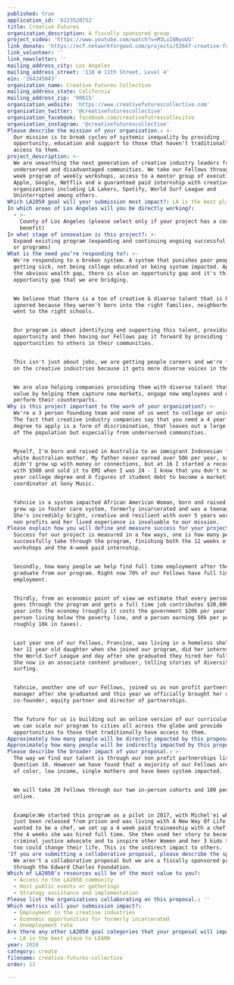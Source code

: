 ```yaml
---
published: true
application_id: '6223520752'
title: Creative Futures
organization_description: A fiscally sponsored group
project_video: 'https://www.youtube.com/watch?v=M3LxI8NyoUU'
link_donate: 'https://ecf.networkforgood.com/projects/52647-creative-futures-collective'
link_volunteer: ''
link_newsletter: ''
mailing_address_city: Los Angeles
mailing_address_street: '110 W 11th Street, Level 4'
ein: '264245043'
organization_name: Creative Futures Collective
mailing_address_state: California
mailing_address_zip: '90015'
organization_website: 'https://www.creativefuturescollective.com'
organization_twitter: '@creativefuturescollective'
organization_facebook: facebook.com/creativefutrescollecitve
organization_instagram: '@creativefuturescollective'
Please describe the mission of your organization.: >-
  Our mission is to break cycles of systemic inequality by providing
  opportunity, education and support to those that haven't traditionally had
  access to them.
project_description: >-
  We are unearthing the next generation of creative industry leaders from
  underserved and disadvantaged communities. We take our Fellows through a 12
  week program of weekly workshops, access to a mentor group of executives from
  Apple, Google, Netflix and a guaranteed paid internship with creative
  organizations including LA Lakers, Spotify, World Surf League and
  Uninterrupted among others.
Which LA2050 goal will your submission most impact?: LA is the best place to CREATE
In which areas of Los Angeles will you be directly working?:
  - >-
    County of Los Angeles (please select only if your project has a countywide
    benefit)
In what stage of innovation is this project?: >-
  Expand existing program (expanding and continuing ongoing successful projects
  or programs)
What is the need you’re responding to?: >-
  We're responding to a broken system. A system that punishes poor people for
  getting sick, not being college educated or being system impacted. Apart from
  the obvious wealth gap, there is also an opportunity gap and it's this
  opportunity gap that we are bridging.


  We believe that there is a ton of creative & diverse talent that is being
  ignored because they weren't born into the right families, neighborhoods or
  went to the right schools. 


  Our program is about identifying and supporting this talent, providing the
  opportunity and then having our Fellows pay it forward by providing future
  opportunities to others in their communities.


  This isn't just about jobs, we are getting people careers and we're focussed
  on the creative industries because it gets more diverse voices in the room.


  We are also helping companies providing them with diverse talent that adds
  value by helping them capture new markets, engage new employees and out
  perform their counterparts.
Why is this project important to the work of your organization?: >-
  We're a 3 person founding team and none of us went to college or university.
  The fact that creative industry companies say that you need a 4 year college
  degree to apply is a form of discrimination, that leaves out a large portion
  of the population but especially from underserved communities.


  Myself, I'm born and raised in Australia to an immigrant Indonesian father and
  white Australian mother. My father never earned over 50k per year, so we
  didn't grow up with money or connections, but at 16 I started a record label
  with $500 and sold it to EMI when I was 24 - I know that you don't need a 4
  year college degree and 6 figures of student debt to become a marketing
  coordinator at Sony Music. 


  Yahniie is a system impacted African American Woman, born and raised in LA,
  grew up in foster care system, formerly incarcerated and was a teenage mother.
  She's incredibly bright, creative and resilient with over 5 years working in
  non profits and her lived experience is invaluable to our mission.
Please explain how you will define and measure success for your project.: >-
  Success for our project is measured in a few ways, one is how many people we
  successfully take through the program, finishing both the 12 weeks of
  workshops and the 4-week paid internship. 


  Secondly, how many people we help find full time employment after they
  graduate from our program. Right now 70% of our Fellows have full time
  employment.


  Thirdly, from an economic point of view we estimate that every person that
  goes through the program and gets a full time job contributes $30,000 back per
  year into the economy (roughly it costs the government $20k per year for every
  person living below the poverty line, and a person earning 50k per year pays
  roughly 10k in taxes). 


  Last year one of our Fellows, Francine, was living in a homeless shelter with
  her 11 year old daughter when she joined our program, did her internship at
  the World Surf League and day after she graduated they hired her full time.
  She now is an associate content producer, telling stories of diversity through
  surfing.


  Yahniie, another one of our Fellows, joined us as non profit partnerships
  manager after she graduated and this year we officially brought her on as a
  co-founder, equity partner and director of partnerships.


  The future for us is building out an online version of our curriculum so that
  we can scale our program to cities all across the globe and provide
  opportunities to those that traditionally have access to them.
Approximately how many people will be directly impacted by this proposal?: '120'
Approximately how many people will be indirectly impacted by this proposal?: '240'
Please describe the broader impact of your proposal.: >-
  The way we find our talent is through our non profit partnerships listed in
  Question 10. However we have found that a majority of our Fellows are people
  of color, low income, single mothers and have been system impacted.


  We will take 20 Fellows through our two in-person cohorts and 100 people
  online.


  Example:We started this program as a pilot in 2017, with Michel'ei who had
  just been released from prison and was living with A New Way Of Life. She
  wanted to be a chef, we set up a 4 week paid traineeship with a chef and after
  the 4 weeks she was hired full time. She then used her story to become a
  criminal justice advocate and to inspire other Women and her 3 kids that they
  too could change their life. This is the indirect impact to others.
'If you are submitting a collaborative proposal, please describe the specific role of partner organizations in the project.': >-
  We aren't a collaborative proposal but we are a fiscally sponsored project
  through the Edward Charles Foundation.
Which of LA2050’s resources will be of the most value to you?:
  - Access to the LA2050 community
  - Host public events or gatherings
  - Strategy assistance and implementation
Please list the organizations collaborating on this proposal.: ''
Which metrics will your submission impact?:
  - Employment in the creative industries
  - Economic opportunities for formerly incarcerated
  - Unemployment rate
Are there any other LA2050 goal categories that your proposal will impact?:
  - LA is the best place to LEARN
year: 2020
category: create
filename: creative-futures-collective
order: 12

---
```

